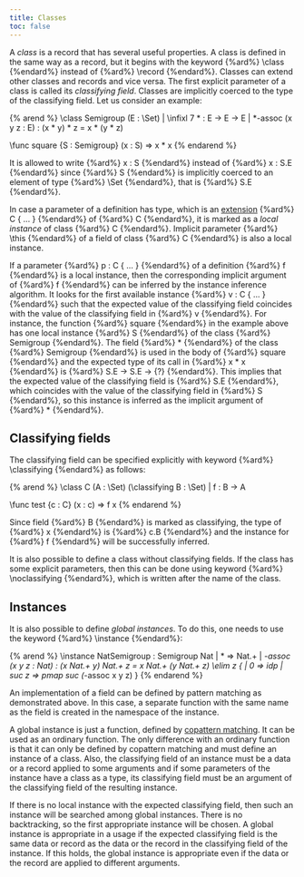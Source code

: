 ```yaml
---
title: Classes
toc: false
---
```


A _class_ is a record that has several useful properties.
A class is defined in the same way as a record, but it begins with the keyword {%ard%} \class {%endard%} instead of {%ard%} \record {%endard%}.
Classes can extend other classes and records and vice versa.
The first explicit parameter of a class is called its _classifying field_.
Classes are implicitly coerced to the type of the classifying field.
Let us consider an example:

{% arend %}
\class Semigroup (E : \Set)
  | \infixl 7 * : E -> E -> E
  | *-assoc (x y z : E) : (x * y) * z = x * (y * z)

\func square {S : Semigroup} (x : S) => x * x
{% endarend %}

It is allowed to write {%ard%} x : S {%endard%} instead of {%ard%} x : S.E {%endard%} since {%ard%} S {%endard%} is implicitly coerced to an element of type {%ard%} \Set {%endard%}, that is {%ard%} S.E {%endard%}.

In case a parameter of a definition has type, which is an [extension](../expressions/class-ext) {%ard%} C { ... } {%endard%} of {%ard%} C {%endard%},
it is marked as a _local instance_ of class {%ard%} C {%endard%}. Implicit parameter {%ard%} \this {%endard%} of a field of class {%ard%} C {%endard%} is also a local instance. 

If a parameter {%ard%} p : C { ... } {%endard%} of a definition {%ard%} f {%endard%} is a local instance, then the corresponding implicit argument of {%ard%} f {%endard%} can be inferred by the instance inference algorithm.
It looks for the first available instance {%ard%} v : C { ... } {%endard%} such that the expected value of the classifying field coincides with the value of the classifying field in {%ard%} v {%endard%}. 
For instance, the function {%ard%} square {%endard%} in the example above has one local instance {%ard%} S {%endard%} of the class {%ard%} Semigroup {%endard%}.
The field {%ard%} * {%endard%} of the class {%ard%} Semigroup {%endard%} is used in the body of {%ard%} square {%endard%} and the expected type of its call in {%ard%} x * x {%endard%} is 
{%ard%} S.E -> S.E -> {?} {%endard%}. This implies that the expected value of the classifying field is {%ard%} S.E {%endard%},
which coincides with the value of the classifying field in {%ard%} S {%endard%}, so this instance is inferred as the implicit argument of {%ard%} * {%endard%}.

## Classifying fields

The classifying field can be specified explicitly with keyword {%ard%} \classifying {%endard%} as follows:

{% arend %}
\class C (A : \Set) (\classifying B : \Set)
  | f : B -> A

\func test {c : C} (x : c) => f x
{% endarend %}

Since field {%ard%} B {%endard%} is marked as classifying, the type of {%ard%} x {%endard%} is {%ard%} c.B {%endard%} and the instance for {%ard%} f {%endard%} will be successfully inferred.

It is also possible to define a class without classifying fields.
If the class has some explicit parameters, then this can be done using keyword {%ard%} \noclassifying {%endard%}, which is written after the name of the class.

## Instances

It is also possible to define _global instances_.
To do this, one needs to use the keyword {%ard%} \instance {%endard%}:

{% arend %}
\instance NatSemigroup : Semigroup Nat
  | * => Nat.+
  | *-assoc (x y z : Nat) : (x Nat.+ y) Nat.+ z = x Nat.+ (y Nat.+ z) \elim z {
    | 0 => idp
    | suc z => pmap suc (*-assoc x y z)
  }
{% endarend %}

An implementation of a field can be defined by pattern matching as demonstrated above.
In this case, a separate function with the same name as the field is created in the namespace of the instance.

A global instance is just a function, defined by [copattern matching](functions#copattern-matching).
It can be used as an ordinary function.
The only difference with an ordinary function is that it can only be defined by copattern matching and must define an
instance of a class.
Also, the classifying field of an instance must be a data or a record applied to some arguments and if some parameters
of the instance have a class as a type, its classifying field must be an argument of the classifying field of the 
resulting instance.

If there is no local instance with the expected classifying field, then such an instance will be searched among
global instances.
There is no backtracking, so the first appropriate instance will be chosen.
A global instance is appropriate in a usage if the expected classifying field is the same data or record
as the data or the record in the classifying field of the instance. If this holds, the global instance
is appropriate even if the data or the record are applied to different arguments.
